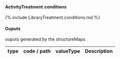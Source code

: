#### ActivityTreatment.conditions

{% include LibraryTreatment.conditions.md %}
#### Ouputs

ouputs generated by the structureMaps

| type | code / path | valueType | Description |
|---|---|---|---|


